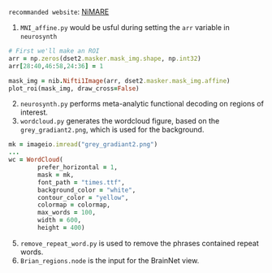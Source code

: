 `recommanded website`: [NiMARE](https://nimare.readthedocs.io/en/stable/auto_examples/04_decoding/01_plot_discrete_decoders.html#sphx-glr-auto-examples-04-decoding-01-plot-discrete-decoders-py)
1. `MNI_affine.py` would be usful during setting the `arr` variable in `neurosynth`
```ruby
# First we'll make an ROI
arr = np.zeros(dset2.masker.mask_img.shape, np.int32)
arr[28:40,46:58,24:36] = 1

mask_img = nib.Nifti1Image(arr, dset2.masker.mask_img.affine)
plot_roi(mask_img, draw_cross=False)
```
2. `neurosynth.py` performs meta-analytic functional decoding on regions of interest.
3. `wordcloud.py` generates the wordcloud figure, based on the `grey_gradiant2.png`, which is used for the background.
```ruby
mk = imageio.imread("grey_gradiant2.png")
...
wc = WordCloud(
        prefer_horizontal = 1,
        mask = mk,
        font_path = "times.ttf",
        background_color = "white",
        contour_color = "yellow",
        colormap = colormap,
        max_words = 100,
        width = 600,
        height = 400)
```
5. `remove_repeat_word.py` is used to remove the phrases contained repeat words.
6. `Brian_regions.node` is the input for the BrainNet view.
